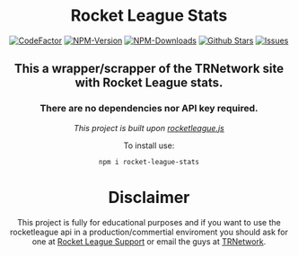 <div align="center">
    <h1>Rocket League Stats</h1>
    <a href="https://www.codefactor.io/repository/github/im-xnugget/rocket-league-stats"><img src="https://www.codefactor.io/repository/github/im-xnugget/rocket-league-stats/badge" alt="CodeFactor" /></a>
    <a href="https://www.npmjs.com/package/rocket-league-stats"><img src="https://badgen.net/npm/v/rocket-league-stats?color=blue" alt="NPM-Version"/></a>
    <a href="https://www.npmjs.com/package/rocket-league-stats"><img src="https://badgen.net/npm/dt/rocket-league-stats?color=blue" alt="NPM-Downloads"/></a>
    <a href="https://github.com/im-xnugget/rocket-league-stats"><img src="https://badgen.net/github/stars/im-xnugget/rocket-league-stats?color=yellow" alt="Github Stars"/></a>
    <a href="https://github.com/im-xnugget/rocket-league-stats/issues"><img src="https://badgen.net/github/open-issues/im-xnugget/rocket-league-stats?color=green" alt="Issues"/></a>
    <h2>This a wrapper/scrapper of the TRNetwork site with <b>Rocket League</b> stats.</h2>
    <h3>There are no dependencies nor API key required.</h3>
<i>This project is built upon <a href="https://github.com/iFraan/rocketleague.js" alt="rocketleague.js Link">rocketleague.js</a></i>

To install use:

```shell
npm i rocket-league-stats
```

# Disclaimer

This project is fully for educational purposes and if you want to use the rocketleague api in a production/commertial enviroment you should ask for one at [Rocket League Support](https://support.rocketleague.com/hc/en-us) or email the guys at [TRNetwork](https://tracker.gg/).
